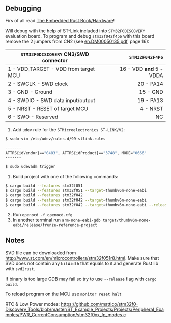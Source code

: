 ## Debugging

Firs of all read [The Embedded Rust Book/Hardware](https://rust-embedded.github.io/book/start/hardware.html)!

Will debug with the help of ST-Link included into `STM32F0DISCOVERY` evaluation board. To program and debug `stm32f042f4p6` 
with this board remove the 2 jumpers from CN2 (see [en.DM00050135.pdf](./docs/en.DM00050135.pdf), page 16):

| `STM32F0DISCOVERY` CN3/SWD connector | `STM32F042F4P6`           |
| ------------------------------------ | -------------------------:|
| 1 - VDD_TARGET - VDD from target MCU | 16 - VDD __and__ 5 - VDDA |
| 2 - SWCLK - SWD clock                | 20 - PA14                 |
| 3 - GND - Ground                     | 15 - GND                  |
| 4 - SWDIO - SWD data input/output    | 19 - PA13                 |
| 5 - NRST - RESET of target MCU       | 4 - NRST                  |
| 6 - SWO - Reserved                   | NC                        |

1. Add `udev` rule for the `STMicroelectronics ST-LINK/V2`:

```bash
$ sudo vim /etc/udev/rules.d/99-stlink.rules

-------
ATTRS{idVendor}=="0483", ATTRS{idProduct}=="3748", MODE="0666"
-------

$ sudo udevadm trigger
```

1. Build project with one of the following commands:
```bash
$ cargo build --features stm32f051
$ cargo build --features stm32f051 --target=thumbv6m-none-eabi
$ cargo build --features stm32f042
$ cargo build --features stm32f042 --target=thumbv6m-none-eabi
$ cargo build --features stm32f042 --target=thumbv6m-none-eabi --release
```
2. Run `openocd -f openocd.cfg`
3. In another terminal run `arm-none-eabi-gdb target/thumbv6m-none-eabi/release/frunze-reference-project`


## Notes

SVD file can be downloaded from http://www.st.com/en/microcontrollers/stm32f051r8.html. Make sure that SVD
does not contain any `bitWidth` that equals to `0` and generate Rust lib with `svd2rust`.

If binary is too large GDB may fail so try to use `--release` flag with `cargo build`.

To reload program on the MCU use `monitor reset halt`

RTC & Low Power modes: https://github.com/mattico/stm32f0-Discovery_Tools/blob/master/ST_Example_Projects/Projects/Peripheral_Examples/PWR_CurrentConsumption/stm32f0xx_lp_modes.c

